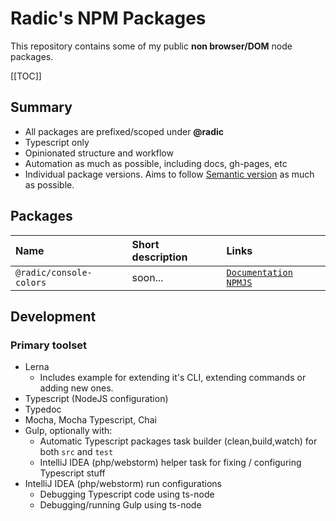 Radic's NPM Packages
====================

This repository contains some of my public **non browser/DOM** node packages.

[[TOC]]

Summary
-------
- All packages are prefixed/scoped under **@radic**
- Typescript only
- Opinionated structure and workflow
- Automation as much as possible, including docs, gh-pages, etc
- Individual package versions. Aims to follow [Semantic version](http://semver.org/) as much as possible.

Packages
--------
| Name                    | Short description | Links                                                                                                                  |
|:------------------------|:------------------|:-----------------------------------------------------------------------------------------------------------------------|
| `@radic/console-colors` | soon...           | [`Documentation`](@radic-console-colors/index.html) [`NPMJS`](https://npmjs.com/packages/@radic/console-colors) |


Development
-----------
### Primary toolset
- Lerna
    - Includes example for extending it's CLI, extending commands or adding new ones.
- Typescript (NodeJS configuration)
- Typedoc
- Mocha, Mocha Typescript, Chai
- Gulp, optionally with:
    - Automatic Typescript packages task builder (clean,build,watch) for both `src` and `test`
    - IntelliJ IDEA (php/webstorm) helper task for fixing / configuring Typescript stuff
- IntelliJ IDEA (php/webstorm) run configurations
    - Debugging Typescript code using ts-node
    - Debugging/running Gulp using ts-node